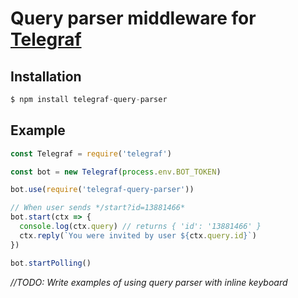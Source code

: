 # Query parser middleware for <a href="https://telegraf.js.org/">Telegraf</a>

## Installation

```js
$ npm install telegraf-query-parser
```

## Example

```js
const Telegraf = require('telegraf')

const bot = new Telegraf(process.env.BOT_TOKEN)

bot.use(require('telegraf-query-parser'))

// When user sends */start?id=13881466*
bot.start(ctx => {
  console.log(ctx.query) // returns { 'id': '13881466' }
  ctx.reply(`You were invited by user ${ctx.query.id}`)
})

bot.startPolling() 
```

*//TODO: Write examples of using query parser with inline keyboard*